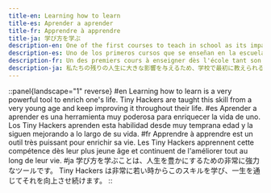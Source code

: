 ```yaml
---
title-en: Learning how to learn
title-es: Aprender a aprender
title-fr: Apprendre à apprendre
title-ja: 学び方を学ぶ
description-en: One of the first courses to teach in school as its impact is profound on the rest of our life.
description-es: Uno de los primeros cursos que se enseñan en la escuela, ya que su impacto es profundo en el resto de nuestra vida.
description-fr: Un des premiers cours à enseigner dès l'école tant son impact est profond sur le reste de notre vie.
description-ja: 私たちの残りの人生に大きな影響を与えるため、学校で最初に教えられる科目の 1 つです。
---
```


::panel{landscape="1" reverse}
#en
Learning how to learn is a very powerful tool to enrich one's life. Tiny Hackers are taught this skill from a very young age and keep improving it throughout their life.
#es
Aprender a aprender es una herramienta muy poderosa para enriquecer la vida de uno. Los Tiny Hackers aprenden esta habilidad desde muy temprana edad y la siguen mejorando a lo largo de su vida.
#fr
Apprendre à apprendre est un outil très puissant pour enrichir sa vie. Les Tiny Hackers apprennent cette compétence dès leur plus jeune âge et continuent de l'améliorer tout au long de leur vie.
#ja
学び方を学ぶことは、人生を豊かにするための非常に強力なツールです。 Tiny Hackers は非常に若い時からこのスキルを学び、一生を通じてそれを向上させ続けます。
::
